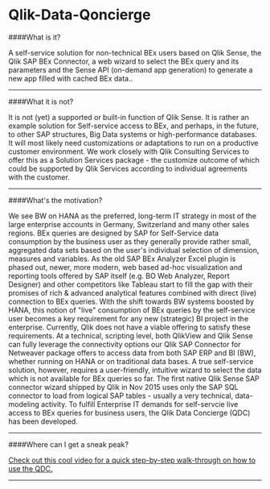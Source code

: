 # Qlik-Data-Qoncierge

####What is it?

A self-service solution for non-technical BEx users based on Qlik Sense, the Qlik SAP BEx Connector, a web wizard to select the BEx query and its parameters and the Sense API (on-demand app generation) to generate a new app filled with cached BEx data..


----------


####What it is not?

It is not (yet) a supported or built-in function of Qlik Sense. It is rather an example solution for Self-service access to BEx, and perhaps, in the future, to other SAP structures, Big Data systems or high-performance databases. It will most likely need customizations or adaptations to run on a productive customer environment. We work closely with Qlik Consulting Services to offer this as a Solution Services package - the customize outcome of which could be supported by Qlik Services according to individual agreements with the customer.


----------


####What's the motivation?

We see BW on HANA as the preferred, long-term IT strategy in most of the large enterprise accounts in Germany, Switzerland and many other sales regions. BEx queries are designed by SAP for Self-Service data consumption by the business user as they generally provide rather small, aggregated data sets based on the user's individual selection of dimension, measures and variables. As the old SAP BEx Analyzer Excel plugin is phased out, newer, more modern, web based ad-hoc visualization and reporting tools offered by SAP itself (e.g. BO Web Analyzer, Report Designer) and other competitors like Tableau start to fill the gap with their promises of rich & advanced analytical features combined with direct (live) connection to BEx queries. With the shift towards BW systems boosted by HANA, this notion of "live" consumption of BEx queries by the self-service user becomes a key requirement for any new (strategic) BI project in the enterprise.
Currently, Qlik does not have a viable offering to satisfy these requirements. At a technical, scripting level, both QlikView and Qlik Sense can fully leverage the connectivity options our Qlik SAP Connector for Netweaver package offers to access data from both SAP ERP and BI (BW), whether running on HANA or on traditional data bases. A true self-service solution, however, requires a user-friendly, intuitive wizard to select the data which is not available for BEx queries so far. The first native Qlik Sense SAP connector wizard shipped by Qlik in Nov 2015 uses only the SAP SQL connector to load from logical SAP tables - usually a very technical, data-modeling activity.
To fulfill Enterprise IT demands for self-servcie live access to BEx queries for business users, the Qlik Data Concierge (QDC) has been developed.


----------


####Where can I get a sneak peak?

[Check out this cool video for a quick step-by-step walk-through on how to use the QDC.](https://www.dropbox.com/s/76no5gt7dlslbt9/QDC%20Teaser%20Neu.mp4?dl=0)


----------
